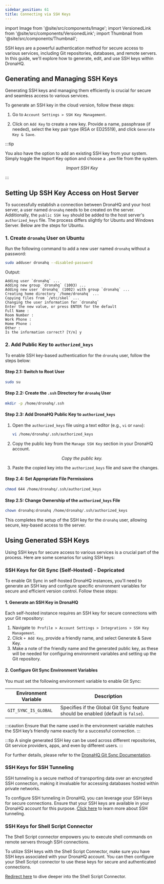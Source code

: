 ```yaml
---
sidebar_position: 61
title: Connecting via SSH Keys
---
```

import Image from '@site/src/components/Image';
import VersionedLink from '@site/src/components/VersionedLink';
import Thumbnail from '@site/src/components/Thumbnail';



SSH keys are a powerful authentication method for secure access to various services, including Git repositories, databases, and remote servers. In this guide, we'll explore how to generate, edit, and use SSH keys within DronaHQ.

## Generating and Managing SSH Keys

Generating SSH keys and managing them efficiently is crucial for secure and seamless access to various services.



To generate an SSH key in the cloud version, follow these steps:

1. Go to `Account Settings > SSH Key Management`.

2. Click on `Add Key` to create a new key. Provide a name, passphrase (if needed), select the key pair type (RSA or ED25519), and click `Generate Key & Save`.


:::tip

You also have the option to add an existing SSH key from your system. Simply toggle the Import Key option and choose a `.pem` file from the system.

<figure>
  <Thumbnail src="/img/advanced-concepts/connecting-via-ssh-keys/import-key.png" alt="Import SSH Key" />
  <figcaption align = "center"><i>Import SSH Key</i></figcaption>
</figure>

:::

## Setting Up SSH Key Access on Host Server

To successfully establish a connection between DronaHQ and your host server, a user named `dronahq` needs to be created on the server. Additionally, the `public SSH key` should be added to the host server's `authorized_keys` file. The process differs slightly for Ubuntu and Windows Server. Below are the steps for Ubuntu.

### 1. Create `dronahq` User on Ubuntu

Run the following command to add a new user named `dronahq` without a password:

```bash
sudo adduser dronahq --disabled-password
```

Output:

```
Adding user `dronahq` ...
Adding new group `dronahq` (1003) ...
Adding new user `dronahq` (1002) with group `dronahq` ...
Creating home directory `/home/dronahq` ...
Copying files from `/etc/skel` ...
Changing the user information for `dronahq`
Enter the new value, or press ENTER for the default
Full Name :
Room Number :
Work Phone :
Home Phone :
Other :
Is the information correct? [Y/n] y
```
### 2. Add Public Key to `authorized_keys`

To enable SSH key-based authentication for the `dronahq` user, follow the steps below:

#### Step 2.1: Switch to Root User

```bash
sudo su
```

#### Step 2.2: Create the `.ssh` Directory for `dronahq` User

```bash
mkdir -p /home/dronahq/.ssh
```

#### Step 2.3: Add DronaHQ Public Key to `authorized_keys`

1. Open the `authorized_keys` file using a text editor (e.g., `vi` or `nano`):

   ```bash
   vi /home/dronahq/.ssh/authorized_keys
   ```

2. Copy the public key from the `Manage SSH Key` section in your DronaHQ account.
<figure>
  <Thumbnail src="/img/advanced-concepts/connecting-via-ssh-keys/public.png" alt="Copy the public key." />
  <figcaption align = "center"><i>Copy the public key.</i></figcaption>
</figure>

3. Paste the copied key into the `authorized_keys` file and save the changes.

#### Step 2.4: Set Appropriate File Permissions

```bash
chmod 644 /home/dronahq/.ssh/authorized_keys
```

#### Step 2.5: Change Ownership of the `authorized_keys` File

```bash
chown dronahq:dronahq /home/dronahq/.ssh/authorized_keys
```

This completes the setup of the SSH key for the `dronahq` user, allowing secure, key-based access to the server.


## Using Generated SSH Keys

Using SSH keys for secure access to various services is a crucial part of the process. Here are some scenarios for using SSH keys:

### SSH Keys for Git Sync (Self-Hosted) - Depricated


To enable Git Sync in self-hosted DronaHQ instances, you'll need to generate an SSH key and configure specific environment variables for secure and efficient version control. Follow these steps:

#### 1. Generate an SSH Key in DronaHQ
Each self-hosted instance requires an SSH key for secure connections with your Git repository:
1. Navigate to` Profile > Account Settings > Integrations > SSH Key Management`.
2. Click `+ Add Key`, provide a friendly name, and select Generate & Save Key.
3. Make a note of the friendly name and the generated public key, as these will be needed for configuring environment variables and setting up the Git repository.

#### 2. Configure Git Sync Environment Variables
You must set the following environment variable to enable Git Sync:

| Environment Variable       | Description                                                                                       |
|----------------------------|---------------------------------------------------------------------------------------------------|
| `GIT_SYNC_IS_GLOBAL`       | Specifies if the Global Git Sync feature should be enabled (default is `false`).                  |

:::caution
 Ensure that the name used in the environment variable matches the SSH key’s friendly name exactly for a successful connection.
:::

:::tip 
A single generated SSH key can be used across different repositories, Git service providers, apps, and even by different users.
:::

For further details, please refer to the [DronaHQ Git Sync Documentation](https://docs.dronahq.com/git-sync-global/).



### SSH Keys for SSH Tunneling

SSH tunneling is a secure method of transporting data over an encrypted SSH connection, making it invaluable for accessing databases hosted within private networks. 

To configure SSH tunneling in DronaHQ, you can leverage your SSH keys for secure connections. Ensure that your SSH keys are available in your DronaHQ account for this purpose. [Click here](/datasource-concepts/ssh-tunneling) to learn more about SSH tunneling.

### SSH Keys for Shell Script Connector

The Shell Script connector empowers you to execute shell commands on remote servers through SSH connections. 

To utilize SSH keys with the Shell Script Connector, make sure you have SSH keys associated with your DronaHQ account. You can then configure your Shell Script connector to use these keys for secure and authenticated connections. 

[Redirect here](/reference/connectors/shell-script) to dive deeper into the Shell Script Connector.

